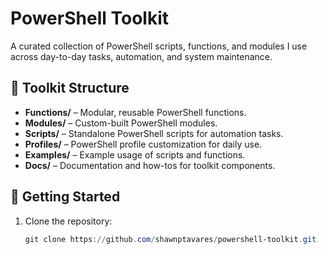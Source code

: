 # PowerShell Toolkit

A curated collection of PowerShell scripts, functions, and modules I use across day-to-day tasks, automation, and system maintenance.

## 🔧 Toolkit Structure

- **Functions/** – Modular, reusable PowerShell functions.
- **Modules/** – Custom-built PowerShell modules.
- **Scripts/** – Standalone PowerShell scripts for automation tasks.
- **Profiles/** – PowerShell profile customization for daily use.
- **Examples/** – Example usage of scripts and functions.
- **Docs/** – Documentation and how-tos for toolkit components.

## 🚀 Getting Started

1. Clone the repository:
   ```powershell
   git clone https://github.com/shawnptavares/powershell-toolkit.git
